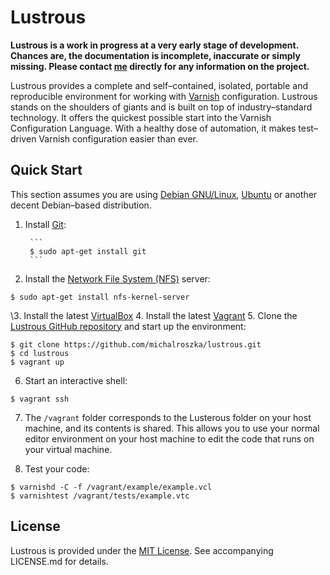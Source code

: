# Lustrous #

**Lustrous is a work in progress at a very early stage of development. Chances are, the documentation is incomplete, inaccurate or simply missing. Please contact [me](https://github.com/michalroszka) directly for any information on the project.**

Lustrous provides a complete and self–contained, isolated, portable and reproducible environment for working with [Varnish](https://www.varnish-cache.org/) configuration. Lustrous stands on the shoulders of giants and is built on top of industry–standard technology. It offers the quickest possible start into the Varnish Configuration Language. With a healthy dose of automation, it makes test–driven Varnish configuration easier than ever.

## Quick Start ##

This section assumes you are using [Debian GNU/Linux](https://www.debian.org/), [Ubuntu](http://www.ubuntu.com/) or another decent Debian–based distribution.

1. Install [Git](http://git-scm.com/):

        ```
        $ sudo apt-get install git
        ```

2. Install the [Network File System (NFS)](https://en.wikipedia.org/wiki/Network_File_System) server:
```
$ sudo apt-get install nfs-kernel-server
```
\3. Install the latest [VirtualBox](https://www.virtualbox.org/)
4. Install the latest [Vagrant](https://www.vagrantup.com/)
5. Clone the [Lustrous GitHub repository](https://github.com/michalroszka/lustrous) and start up the environment:
```
$ git clone https://github.com/michalroszka/lustrous.git
$ cd lustrous
$ vagrant up
```
6. Start an interactive shell:
```
$ vagrant ssh
```
7. The `/vagrant` folder corresponds to the Lusterous folder on your host machine, and its contents is shared. This allows you to use your normal editor environment on your host machine to edit the code that runs on your virtual machine.

8. Test your code:
```
$ varnishd -C -f /vagrant/example/example.vcl
$ varnishtest /vagrant/tests/example.vtc
```

## License ##

Lustrous is provided under
the [MIT License](https://opensource.org/licenses/MIT). See accompanying
LICENSE.md for details.

